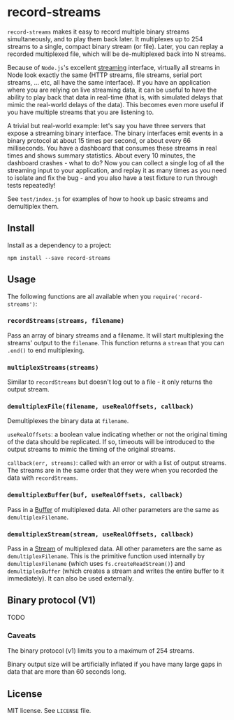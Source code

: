 # record-streams

`record-streams` makes it easy to record multiple binary streams simultaneously, and to play them back later. It multiplexes up to 254 streams to a single, compact binary stream (or file). Later, you can replay a recorded multiplexed file, which will be de-multiplexed back into N streams.

Because of `Node.js`'s excellent [streaming](https://nodejs.org/api/stream.html) interface, virtually all streams in Node look exactly the same (HTTP streams, file streams, serial port streams, ... etc, all have the same interface). If you have an application where you are relying on live streaming data, it can be useful to have the ability to play back that data in real-time (that is, with simulated delays that mimic the real-world delays of the data). This becomes even more useful if you have multiple streams that you are listening to.

A trivial but real-world example: let's say you have three servers that expose a streaming binary interface. The binary interfaces emit events in a binary protocol at about 15 times per second, or about every 66 milliseconds. You have a dashboard that consumes these streams in real times and shows summary statistics. About every 10 minutes, the dashboard crashes - what to do? Now you can collect a single log of all the streaming input to your application, and replay it as many times as you need to isolate and fix the bug - and you also have a test fixture to run through tests repeatedly! 

See `test/index.js` for examples of how to hook up basic streams and demultiplex them.

## Install
Install as a dependency to a project:

```shell
npm install --save record-streams
```

## Usage

The following functions are all available when you `require('record-streams')`:

### `recordStreams(streams, filename)`

Pass an array of binary streams and a filename. It will start multiplexing the streams'
output to the `filename`.
This function returns a `stream` that you can `.end()` to end multiplexing.

### `multiplexStreams(streams)`

Similar to `recordStreams` but doesn't log out to a file - it only returns the output stream.

### `demultiplexFile(filename, useRealOffsets, callback)`

Demultiplexes the binary data at `filename`.

`useRealOffsets`: a boolean value indicating whether or not the original timing of
the data should be replicated. If so, timeouts will be introduced to the output streams
to mimic the timing of the original streams.

`callback(err, streams)`: called with an error or with a list of output streams. The streams
are in the same order that they were when you recorded the data with `recordStreams`.

### `demultiplexBuffer(buf, useRealOffsets, callback)`

Pass in a [Buffer](https://nodejs.org/api/buffer.html) of multiplexed data. All other parameters
are the same as `demultiplexFilename`.

### `demultiplexStream(stream, useRealOffsets, callback)`

Pass in a [Stream](https://nodejs.org/api/stream.html) of multiplexed data. All other parameters
are the same as `demultiplexFilename`. This is the primitive function used internally by `demultiplexFilename` (which
uses `fs.createReadStream()`) and `demultiplexBuffer` (which creates a stream and writes the entire buffer to
it immediately). It can also be used externally.

## Binary protocol (V1)

TODO

### Caveats
The binary protocol (v1) limits you to a maximum of 254 streams.

Binary output size will be artificially inflated if you have many large
gaps in data that are more than 60 seconds long.

## License
MIT license. See `LICENSE` file.

